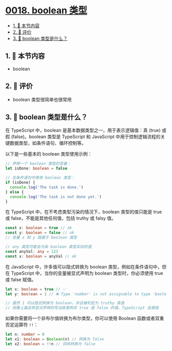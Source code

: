 # [0018. boolean 类型](https://github.com/tnotesjs/TNotes.typescript/tree/main/notes/0018.%20boolean%20%E7%B1%BB%E5%9E%8B)

<!-- region:toc -->

- [1. 🎯 本节内容](#1--本节内容)
- [2. 🫧 评价](#2--评价)
- [3. 🤔 boolean 类型是什么？](#3--boolean-类型是什么)

<!-- endregion:toc -->

## 1. 🎯 本节内容

- boolean

## 2. 🫧 评价

- boolean 类型很简单也很常用

## 3. 🤔 boolean 类型是什么？

在 TypeScript 中，boolean 是基本数据类型之一，用于表示逻辑值：真 (true) 或假 (false)。boolean 类型是 TypeScript 和 JavaScript 中用于控制逻辑流程的关键数据类型，如条件语句、循环控制等。

以下是一些基本的 boolean 类型使用示例：

```ts
// 声明一个 boolean 类型的变量：
let isDone: boolean = false

// 在条件语句中使用 boolean 类型：
if (isDone) {
  console.log('The task is done.')
} else {
  console.log('The task is not done yet.')
}
```

在 TypeScript 中，在不考虑类型污染的情况下，boolean 类型的值只能是 true 或 false，不能是其他任何值，包括 truthy 或 falsy 值。

```ts
const x: boolean = true // ok
const y: boolean = false // ok
// 变量 x 和 y 就属于 boolean 类型

// any 类型可能会污染 boolean 类型实际的值
const anyVal: any = 123
const x: boolean = anyVal // ok
```

在 JavaScript 中，许多值可以隐式转换为 boolean 类型，例如在条件语句中，但在 TypeScript 中，当你的变量被显式声明为 boolean 类型时，你必须使用 true 或 false 赋值。

```ts
let x: boolean = true // ✅
let y: boolean = 1 // ❌ Type 'number' is not assignable to type 'boolean'.(2322)

// 虽然 1 可以隐式转换为 boolean，并且被判定为 truthy 真值
// 但像上面这样显式声明的写法故意附非 true 或 false 的值，TypeScript 会报错
```

如果你需要将一个非布尔值转换为布尔类型，你可以使用 Boolean 函数或者双重否定运算符 `!!`：

```ts
let n: number = 0
let x1: boolean = Boolean(n) // 转换为 false
let x2: boolean = !!n // 同样转换为 false
```
